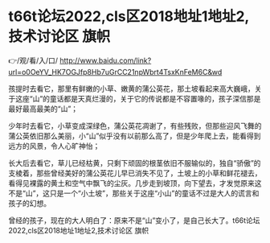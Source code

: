 # t66t论坛2022,cls区2018地址1地址2,技术讨论区 旗帜

👉/观/看/入/口/ http://www.baidu.com/link?url=o0OeYV_HK7OGJfp8Hb7uGrCC21npWbrt4TsxKnFeM6C&wd

孩提时去看它，那里有鲜嫩的小草、嫩黄的蒲公英花，那土坡看起来高大巍峨，关于这座“山”的童话都是天真烂漫的，关于它的传说都是不容置喙的，孩子深信那是最好最高最美的“山”；

少年时去看它，小草变成深绿色，蒲公英花凋谢了，有些残败，但那些迎风飞舞的蒲公英依旧那么美丽，小“山”似乎没有以前那么高了，但是少年爬上去，能看得到远方的风景，令人心旷神怡；

长大后去看它，草儿已经枯黄，只剩下顽固的根茎依旧不服输似的，独自“骄傲”的支棱着，那些曾经美好的蒲公英花儿早已消失不见了，土坡上的小草和鲜花褪去，看得见裸露的黄土和空气中飘飞的尘灰。几步走到坡顶，向下望去，才发觉原来这不是“山”，这只是一个“小土坡”，那些关于这座“小山”的童话不过是大人的谎言和孩子的幻想。

曾经的孩子，现在的大人明白了：原来不是“山”变小了，是自己长大了。t66t论坛2022,cls区2018地址1地址2,技术讨论区 旗帜
